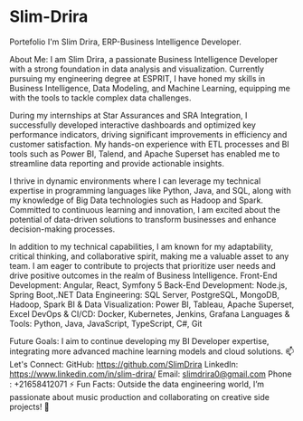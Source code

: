 # Slim-Drira
Portefolio
I'm Slim Drira, ERP-Business Intelligence Developer.

About Me:
I am Slim Drira, a passionate Business Intelligence Developer with a strong foundation in data analysis and visualization. Currently pursuing my engineering degree at ESPRIT, I have honed my skills in Business Intelligence, Data Modeling, and Machine Learning, equipping me with the tools to tackle complex data challenges.

During my internships at Star Assurances and SRA Integration, I successfully developed interactive dashboards and optimized key performance indicators, driving significant improvements in efficiency and customer satisfaction. My hands-on experience with ETL processes and BI tools such as Power BI, Talend, and Apache Superset has enabled me to streamline data reporting and provide actionable insights.

I thrive in dynamic environments where I can leverage my technical expertise in programming languages like Python, Java, and SQL, along with my knowledge of Big Data technologies such as Hadoop and Spark. Committed to continuous learning and innovation, I am excited about the potential of data-driven solutions to transform businesses and enhance decision-making processes.

In addition to my technical capabilities, I am known for my adaptability, critical thinking, and collaborative spirit, making me a valuable asset to any team. I am eager to contribute to projects that prioritize user needs and drive positive outcomes in the realm of Business Intelligence.
Front-End Development: Angular, React, Symfony 5
Back-End Development: Node.js, Spring Boot,.NET
Data Engineering: SQL Server, PostgreSQL, MongoDB, Hadoop, Spark
BI & Data Visualization: Power BI, Tableau, Apache Superset, Excel
DevOps & CI/CD: Docker, Kubernetes, Jenkins, Grafana
Languages & Tools: Python, Java, JavaScript, TypeScript, C#, Git 

Future Goals:
I aim to continue developing my BI Developer expertise, integrating more advanced machine learning models and cloud solutions.
📫 Let's Connect:
GitHub: https://github.com/SlimDrira
LinkedIn: https://www.linkedin.com/in/slim-drira/ 
Email: slimdrira0@gmail.com
Phone : +21658412071
⚡ Fun Facts:
Outside the data engineering world, I’m passionate about music production and collaborating on creative side projects! 🎵
